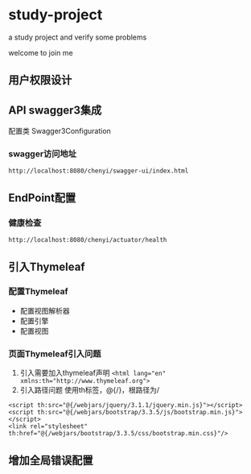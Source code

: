 # study-project

a study project and verify some problems


welcome to join me


## 用户权限设计



## API swagger3集成 
配置类 Swagger3Configuration
### swagger访问地址
```http request
http://localhost:8080/chenyi/swagger-ui/index.html
```



## EndPoint配置
### 健康检查
```http request
http://localhost:8080/chenyi/actuator/health
```


## 引入Thymeleaf

###  配置Thymeleaf
- 配置视图解析器
- 配置引擎
- 配置视图

###  页面Thymeleaf引入问题
1. 引入需要加入thymeleaf声明
`<html lang="en" xmlns:th="http://www.thymeleaf.org">`
2. 引入路径问题
使用th标签，@{/}，根路径为/
```
<script th:src="@{/webjars/jquery/3.1.1/jquery.min.js}"></script>
<script th:src="@{/webjars/bootstrap/3.3.5/js/bootstrap.min.js}"></script>
<link rel="stylesheet" th:href="@{/webjars/bootstrap/3.3.5/css/bootstrap.min.css}"/>
```


## 增加全局错误配置
